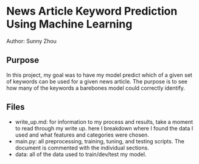 # News Article Keyword Prediction Using Machine Learning
Author: Sunny Zhou
## Purpose
In this project, my goal was to have my model predict which of a given set of keywords can be used for a given news article. The purpose is to see how many of the keywords a barebones model  could correctly identify.
## Files 
* write_up.md: for information to my process and results, take a moment to read through my write up. here I breakdown where I found the data I used and what features and categories were chosen.
* main.py: all preprocessing, training, tuning, and testing scripts. The document is commented with the individual sections.
* data: all of the data used to train/dev/test my model.

